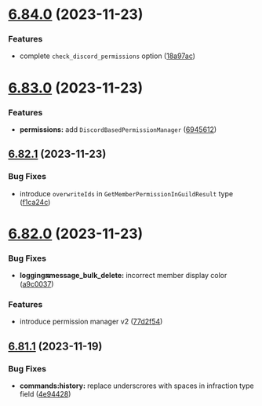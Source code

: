 # [6.84.0](https://github.com/onesoft-sudo/sudobot/compare/v6.83.0...v6.84.0) (2023-11-23)


### Features

* complete `check_discord_permissions` option ([18a97ac](https://github.com/onesoft-sudo/sudobot/commit/18a97acf5bf841b4aa471a1c5c2c4254adbf6676))



# [6.83.0](https://github.com/onesoft-sudo/sudobot/compare/v6.82.1...v6.83.0) (2023-11-23)


### Features

* **permissions:** add `DiscordBasedPermissionManager` ([6945612](https://github.com/onesoft-sudo/sudobot/commit/6945612170ae979bc981440af9177a7cf0d767b7))



## [6.82.1](https://github.com/onesoft-sudo/sudobot/compare/v6.82.0...v6.82.1) (2023-11-23)


### Bug Fixes

* introduce `overwriteIds` in `GetMemberPermissionInGuildResult` type ([f1ca24c](https://github.com/onesoft-sudo/sudobot/commit/f1ca24cff2e3f7a1f6a649f77b8069a1cd8faa6d))



# [6.82.0](https://github.com/onesoft-sudo/sudobot/compare/v6.81.1...v6.82.0) (2023-11-23)


### Bug Fixes

* **logging:on:message_bulk_delete:** incorrect member display color ([a9c0037](https://github.com/onesoft-sudo/sudobot/commit/a9c0037b9d3a7a5da2c3179cf1d7f384e142946c))


### Features

* introduce permission manager v2 ([77d2f54](https://github.com/onesoft-sudo/sudobot/commit/77d2f5449c5638162e3c539a6e5da8cae6fcf4c8))



## [6.81.1](https://github.com/onesoft-sudo/sudobot/compare/v6.81.0...v6.81.1) (2023-11-19)


### Bug Fixes

* **commands:history:** replace underscrores with spaces in infraction type field ([4e94428](https://github.com/onesoft-sudo/sudobot/commit/4e94428d557dae25bd83fd74ac1d81fb5c750009))



